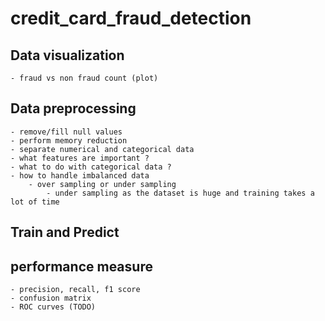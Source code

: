 # credit_card_fraud_detection

## Data visualization
    - fraud vs non fraud count (plot)
   
## Data preprocessing
    - remove/fill null values
    - perform memory reduction
    - separate numerical and categorical data
    - what features are important ?
    - what to do with categorical data ?
    - how to handle imbalanced data
        - over sampling or under sampling
            - under sampling as the dataset is huge and training takes a lot of time

## Train and Predict

## performance measure
    - precision, recall, f1 score
    - confusion matrix
    - ROC curves (TODO)

